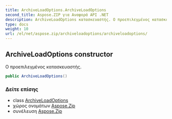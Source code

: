 ```yaml
---
title: ArchiveLoadOptions.ArchiveLoadOptions
second_title: Aspose.ZIP για Αναφορά API .NET
description: ArchiveLoadOptions κατασκευαστής. Ο προεπιλεγμένος κατασκευαστής.
type: docs
weight: 10
url: /el/net/aspose.zip/archiveloadoptions/archiveloadoptions/
---
```

## ArchiveLoadOptions constructor

Ο προεπιλεγμένος κατασκευαστής.

```csharp
public ArchiveLoadOptions()
```

### Δείτε επίσης

* class [ArchiveLoadOptions](../)
* χώρος ονομάτων [Aspose.Zip](../../archiveloadoptions/)
* συνέλευση [Aspose.Zip](../../../)


